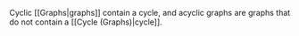 Cyclic [[Graphs|graphs]] contain a cycle, and acyclic graphs are graphs that do not contain a [[Cycle (Graphs)|cycle]]. 